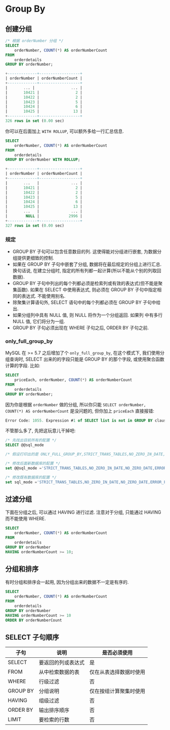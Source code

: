 # Group By

## 创建分组

```sql
/* 根据 orderNumber 分组 */
SELECT 
    orderNumber, COUNT(*) AS orderNumberCount
FROM
    orderdetails
GROUP BY orderNumber;
```

```sql
+-------------+------------------+
| orderNumber | orderNumberCount |
+-------------+------------------+
|       ... |                ... |
|       10421 |                2 |
|       10422 |                2 |
|       10423 |                5 |
|       10424 |                6 |
|       10425 |               13 |
+-------------+------------------+
326 rows in set (0.00 sec)
```

你可以在后面加上 `WITH ROLLUP`, 可以额外多给一行汇总信息.

```sql
SELECT 
    orderNumber, COUNT(*) AS orderNumberCount
FROM
    orderdetails
GROUP BY orderNumber WITH ROLLUP;
```

```sql
+-------------+------------------+
| orderNumber | orderNumberCount |
+-------------+------------------+
|       ...   |              ... |
|       10421 |                2 |
|       10422 |                2 |
|       10423 |                5 |
|       10424 |                6 |
|       10425 |               13 |
|       ...   |              ... |
|        NULL |             2996 |
+-------------+------------------+
327 rows in set (0.00 sec)
```

### 规定

- GROUP BY 子句可以包含任意数目的列. 这使得能对分组进行嵌套, 为数据分组提供更细致的控制.
- 如果在 GROUP BY 子句中嵌套了分组, 数据将在最后规定的分组上进行汇总. 换句话说, 在建立分组时, 指定的所有列都一起计算(所以不能从个别的列取回数据).
- GROUP BY 子句中列出的每个列都必须是检索列或有效的表达式(但不能是聚集函数). 如果在 SELECT 中使用表达式, 则必须在 GROUP BY 子句中指定相同的表达式. 不能使用别名.
- 除聚集计算语句外, SELECT 语句中的每个列都必须在 GROUP BY 子句中给出.
- 如果分组列中具有 NULL 值, 则 NULL 将作为一个分组返回. 如果列 中有多行 NULL 值, 它们将分为一组.
- GROUP BY 子句必须出现在 WHERE 子句之后, ORDER BY 子句之前.

### only_full_group_by

MySQL 在 >= 5.7 之后增加了个 `only_full_group_by`, 在这个模式下, 我们使用分组查询时, SELECT 出来的的字段只能是 GROUP BY 的那个字段, 或使用聚合函数计算的字段. 比如:

```sql
SELECT 
    priceEach, orderNumber, COUNT(*) AS orderNumberCount
FROM
    orderdetails
GROUP BY orderNumber;
```

因为你是根据 `orderNumber` 做的分组, 所以你只能 `SELECT orderNumber, COUNT(*) AS orderNumberCount` 是没问题的, 但你加上 `priceEach` 直接报错:

```sql
Error Code: 1055. Expression #1 of SELECT list is not in GROUP BY clause and contains nonaggregated column 'classicmodels.orderdetails.priceEach' which is not functionally dependent on columns in GROUP BY clause; this is incompatible with sql_mode=only_full_group_by
```

不管那么多了, 先把这玩意儿干掉吧:

```sql
/* 先找出目前所有的配置 */
SELECT @@sql_mode 

/* 假设打印出的是 ONLY_FULL_GROUP_BY,STRICT_TRANS_TABLES,NO_ZERO_IN_DATE,NO_ZERO_DATE,ERROR_FOR_DIVISION_BY_ZERO,NO_ENGINE_SUBSTITUTION */

/* 修改后面新数据库的配置 */
set @@sql_mode ='STRICT_TRANS_TABLES,NO_ZERO_IN_DATE,NO_ZERO_DATE,ERROR_FOR_DIVISION_BY_ZERO,NO_ENGINE_SUBSTITUTION';

/* 修改既有数据库的配置 */
set sql_mode ='STRICT_TRANS_TABLES,NO_ZERO_IN_DATE,NO_ZERO_DATE,ERROR_FOR_DIVISION_BY_ZERO,NO_ENGINE_SUBSTITUTION';
```

## 过滤分组

下面在分组之后, 可以通过 HAVING 进行过滤. 注意对于分组, 只能通过 HAVING 而不能使用 WHERE.

```sql
SELECT 
    orderNumber, COUNT(*) AS orderNumberCount
FROM
    orderdetails
GROUP BY orderNumber
HAVING orderNumberCount >= 10;
```

## 分组和排序

有时分组和排序会一起用, 因为分组出来的数据不一定是有序的.

```sql
SELECT 
    orderNumber, COUNT(*) AS orderNumberCount
FROM
    orderdetails
GROUP BY orderNumber
HAVING orderNumberCount >= 10
ORDER BY orderNumberCount
```

## SELECT 子句顺序

| 子句     | 说明               | 是否必须使用           |
| -------- | ------------------ | ---------------------- |
| SELECT   | 要返回的列或表达式 | 是                     |
| FROM     | 从中检索数据的表   | 仅在从表选择数据时使用 |
| WHERE    | 行级过滤           | 否                     |
| GROUP BY | 分组说明           | 仅在按组计算聚集时使用 |
| HAVING   | 组级过滤           | 否                     |
| ORDER BY | 输出排序顺序       | 否                     |
| LIMIT    | 要检索的行数       | 否                     |
